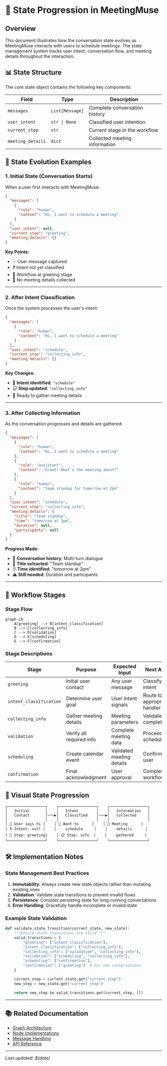 # 🔄 State Progression in MeetingMuse

## Overview

This document illustrates how the conversation state evolves as MeetingMuse interacts with users to schedule meetings. The state management system tracks user intent, conversation flow, and meeting details throughout the interaction.

## 📊 State Structure

The core state object contains the following key components:

| Field | Type | Description |
|-------|------|-------------|
| `messages` | `List[Message]` | Complete conversation history |
| `user_intent` | `str \| None` | Classified user intention |
| `current_step` | `str` | Current stage in the workflow |
| `meeting_details` | `dict` | Collected meeting information |

## 🎯 State Evolution Examples

### 1. Initial State (Conversation Starts)

When a user first interacts with MeetingMuse:

```json
{
  "messages": [
    {
      "role": "human",
      "content": "Hi, I want to schedule a meeting"
    }
  ],
  "user_intent": null,
  "current_step": "greeting",
  "meeting_details": {}
}
```

**Key Points:**
- ✅ User message captured
- ❓ Intent not yet classified
- 🚀 Workflow at greeting stage
- 📝 No meeting details collected

---

### 2. After Intent Classification

Once the system processes the user's intent:

```json
{
  "messages": [
    {
      "role": "human",
      "content": "Hi, I want to schedule a meeting"
    }
  ],
  "user_intent": "schedule",
  "current_step": "collecting_info",
  "meeting_details": {}
}
```

**Key Changes:**
- 🎯 **Intent identified**: `"schedule"`
- 📋 **Step updated**: `"collecting_info"`
- 🔄 Ready to gather meeting details

---

### 3. After Collecting Information

As the conversation progresses and details are gathered:

```json
{
  "messages": [
    {
      "role": "human",
      "content": "Hi, I want to schedule a meeting"
    },
    {
      "role": "assistant",
      "content": "Great! What's the meeting about?"
    },
    {
      "role": "human",
      "content": "Team standup for tomorrow at 2pm"
    }
  ],
  "user_intent": "schedule",
  "current_step": "collecting_info",
  "meeting_details": {
    "title": "Team standup",
    "time": "tomorrow at 2pm",
    "duration": null,
    "participants": null
  }
}
```

**Progress Made:**
- 💬 **Conversation history**: Multi-turn dialogue
- 📝 **Title extracted**: "Team standup"
- ⏰ **Time identified**: "tomorrow at 2pm"
- ⚠️ **Still needed**: Duration and participants

---

## 🔄 Workflow Stages

### Stage Flow

```mermaid
graph LR
    A[greeting] --> B[intent_classification]
    B --> C[collecting_info]
    C --> D[validation]
    D --> E[scheduling]
    E --> F[confirmation]
```

### Stage Descriptions

| Stage | Purpose | Expected Input | Next Action |
|-------|---------|----------------|-------------|
| `greeting` | Initial user contact | Any user message | Classify intent |
| `intent_classification` | Determine user goal | User intent signals | Route to appropriate handler |
| `collecting_info` | Gather meeting details | Meeting parameters | Validate completeness |
| `validation` | Verify all required info | Complete meeting data | Proceed to scheduling |
| `scheduling` | Create calendar event | Validated meeting details | Confirm with user |
| `confirmation` | Final acknowledgment | User approval | Complete workflow |

## 🎨 Visual State Progression

```
┌─────────────────┐    ┌─────────────────┐    ┌─────────────────┐
│   Initial       │    │   Intent        │    │   Information   │
│   Contact       │───▶│   Classified    │───▶│   Collected     │
│                 │    │                 │    │                 │
│ 🙋 User says hi │    │ 🎯 Want to      │    │ 📝 Meeting      │
│ ❓ Intent: null │    │    schedule     │    │    details      │
│ 🚀 Step: greeting│    │ 📋 Step: info  │    │    gathered     │
└─────────────────┘    └─────────────────┘    └─────────────────┘
```

## 🛠️ Implementation Notes

### State Management Best Practices

1. **Immutability**: Always create new state objects rather than mutating existing ones
2. **Validation**: Validate state transitions to prevent invalid flows
3. **Persistence**: Consider persisting state for long-running conversations
4. **Error Handling**: Gracefully handle incomplete or invalid state

### Example State Validation

```python
def validate_state_transition(current_state, new_state):
    """Ensure state transitions are valid."""
    valid_transitions = {
        "greeting": ["intent_classification"],
        "intent_classification": ["collecting_info"],
        "collecting_info": ["validation", "collecting_info"],
        "validation": ["scheduling", "collecting_info"],
        "scheduling": ["confirmation"],
        "confirmation": ["greeting"]  # For new conversations
    }

    current_step = current_state.get("current_step")
    new_step = new_state.get("current_step")

    return new_step in valid_transitions.get(current_step, [])
```

---

## 📚 Related Documentation

- [Graph Architecture](./graph_architecture.md)
- [Node Implementations](./nodes.md)
- [Message Handling](./messages.md)
- [API Reference](./api.md)

---

*Last updated: $(date)*
